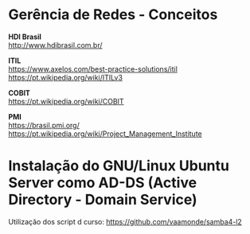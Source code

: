 <h1>Gerência de Redes - Conceitos</h1>

<b>HDI Brasil</b><br>
http://www.hdibrasil.com.br/

<b>ITIL</b><br>
https://www.axelos.com/best-practice-solutions/itil<br>
https://pt.wikipedia.org/wiki/ITILv3

<b>COBIT</b><br>
https://pt.wikipedia.org/wiki/COBIT

<b>PMI</b><br>
https://brasil.pmi.org/<br>
https://pt.wikipedia.org/wiki/Project_Management_Institute

<h1>Instalação do GNU/Linux Ubuntu Server como AD-DS (Active Directory - Domain Service)</h1>

Utilização dos script d curso: https://github.com/vaamonde/samba4-l2
